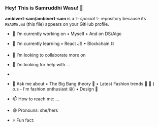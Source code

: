 ### Hey! This is Samruddhi Wasu! 👋


**ambivert-sam/ambivert-sam** is a ✨ _special_ ✨ repository because its `README.md` (this file) appears on your GitHub profile.


- 🔭 I’m currently working on 
 • Myself
 • And on DS/Algo
 
- 🌱 I’m currently learning
 • React JS
 • Blockchain ⛓
 
- 👯 I’m looking to collaborate more on 
 
- 🤔 I’m looking for help with ...
- 
- 💬 Ask me about 
  • The Big Bang theory 🎥
  • Latest Fashion trends 👟 👒
  ( p.s - I'm fashion enthusiast 😜)
  • Design 🎨
  
- 📫 How to reach me: ...
- 😄 Pronouns: she/hers

- ⚡ Fun fact: 

